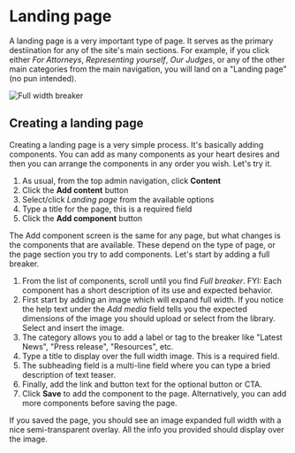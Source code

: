 # Landing page

A landing page is a very important type of page. It serves as the primary destiination for any of the site's main sections. For example, if you click either _For Attorneys_, _Representing yourself_, _Our Judges_, or any of the other main categories from the main navigation, you will land on a "Landing page" (no pun intended).

![Full width breaker](../.gitbook/assets/breaker.png)

## Creating a landing page

Creating a landing page is a very simple process. It's basically adding components. You can add as many components as your heart desires and then you can arrange the components in any order you wish. Let's try it.

1. As usual, from the top admin navigation, click **Content**
1. Click the **Add content** button
1. Select/click _Landing page_ from the available options
1. Type a title for the page, this is a required field
1. Click the **Add component** button

The Add component screen is the same for any page, but what changes is the components that are available. These depend on the type of page, or the page section you try to add components. Let's start by adding a full breaker.

1. From the list of components, scroll until you find _Full breaker_. FYI: Each component has a short description of its use and expected behavior.
1. First start by adding an image which will expand full width. If you notice the help text under the _Add media_ field tells you the expected dimensions of the image you should upload or select from the library. Select and insert the image.
1. The category allows you to add a label or tag to the breaker like "Latest News", "Press release", "Resources", etc.
1. Type a title to display over the full width image. This is a required field.
1. The subheading field is a multi-line field where you can type a bried description of text teaser.
1. Finally, add the link and button text for the optional button or CTA.
1. Click **Save** to add the component to the page. Alternatively, you can add more components before saving the page.

If you saved the page, you should see an image expanded full width with a nice semi-transparent overlay.  All the info you provided should display over the image.
